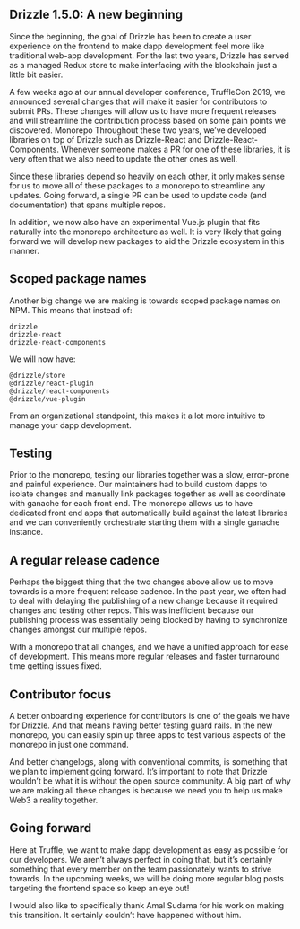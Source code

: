 ## Drizzle 1.5.0: A new beginning

Since the beginning, the goal of Drizzle has been to create a user experience on the frontend to make dapp development feel more like traditional web-app development. For the last two years, Drizzle has served as a managed Redux store to make interfacing with the blockchain just a little bit easier.

A few weeks ago at our annual developer conference, TruffleCon 2019, we announced several changes that will make it easier for contributors to submit PRs. These changes will allow us to have more frequent releases and will streamline the contribution process based on some pain points we discovered. 
Monorepo
Throughout these two years, we’ve developed libraries on top of Drizzle such as Drizzle-React and Drizzle-React-Components. Whenever someone makes a PR for one of these libraries, it is very often that we also need to update the other ones as well.

Since these libraries depend so heavily on each other, it only makes sense for us to move all of these packages to a monorepo to streamline any updates. Going forward, a single PR can be used to update code (and documentation) that spans multiple repos.

In addition, we now also have an experimental Vue.js plugin that fits naturally into the monorepo architecture as well. It is very likely that going forward we will develop new packages to aid the Drizzle ecosystem in this manner.

## Scoped package names

Another big change we are making is towards scoped package names on NPM. This means that instead of:

```
drizzle
drizzle-react
drizzle-react-components
```

We will now have:

```
@drizzle/store
@drizzle/react-plugin
@drizzle/react-components
@drizzle/vue-plugin
```

From an organizational standpoint, this makes it a lot more intuitive to manage your dapp development.

## Testing

Prior to the monorepo, testing our libraries together was a slow, error-prone and painful experience. Our maintainers had to build custom dapps to isolate changes and manually link packages together as well as coordinate with ganache for each front end. The monorepo allows us to have dedicated front end apps that automatically build against the latest libraries and we can conveniently orchestrate starting them with a single ganache instance.

## A regular release cadence

Perhaps the biggest thing that the two changes above allow us to move towards is a more frequent release cadence. In the past year, we often had to deal with delaying the publishing of a new change because it required changes and testing other repos. This was inefficient because our publishing process was essentially being blocked by having to synchronize changes amongst our multiple repos.

With a monorepo that all changes, and we have a unified approach for ease of development. This means more regular releases and faster turnaround time getting issues fixed.

## Contributor focus

A better onboarding experience for contributors is one of the goals we have for Drizzle. And that means having better testing guard rails. In the new monorepo, you can easily spin up three apps to test various aspects of the monorepo in just one command.
 
And better changelogs, along with conventional commits, is something that we plan to implement going forward. It’s important to note that Drizzle wouldn’t be what it is without the open source community. A big part of why we are making all these changes is because we need you to help us make Web3 a reality together.

## Going forward

Here at Truffle, we want to make dapp development as easy as possible for our developers. We aren’t always perfect in doing that, but it’s certainly something that every member on the team passionately wants to strive towards. In the upcoming weeks, we will be doing more regular blog posts targeting the frontend space so keep an eye out!

I would also like to specifically thank Amal Sudama for his work on making this transition. It certainly couldn’t have happened without him.
